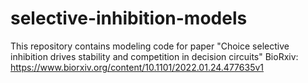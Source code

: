 # selective-inhibition-models
This repository contains modeling code for paper "Choice selective inhibition drives stability and competition in decision circuits" BioRxiv: https://www.biorxiv.org/content/10.1101/2022.01.24.477635v1
